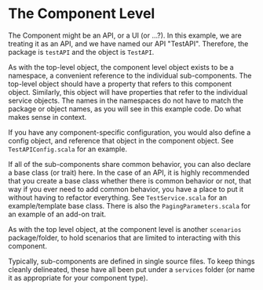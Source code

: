 # The Component Level

The Component might be an API, or a UI (or ...?).  In this example, we are treating it as an API, and we have named our API "TestAPI".  Therefore, the package is `testAPI` and the object is `TestAPI`.

As with the top-level object, the component level object exists to be a namespace, a convenient reference to the individual sub-components.  The top-level object should have a property that refers to this component object.  Similarly, this object will have properties that refer to the individual service objects.  The names in the namespaces do not have to match the package or object names, as you will see in this example code.  Do what makes sense in context.

If you have any component-specific configuration, you would also define a config object, and reference that object in the component object.  See `TestAPIConfig.scala` for an example.

If all of the sub-components share common behavior, you can also declare a base class (or trait) here.  In the case of an API, it is highly recommended that you create a base class whether there is common behavior or not, that way if you ever need to add common behavior, you have a place to put it without having to refactor everything.  See `TestService.scala` for an example/template base class.  There is also the `PagingParameters.scala` for an example of an add-on trait.

As with the top level object, at the component level is another `scenarios` package/folder, to hold scenarios that are limited to interacting with this component. 

Typically, sub-components are defined in single source files.  To keep things cleanly delineated, these have all been put under a `services` folder (or name it as appropriate for your component type).

